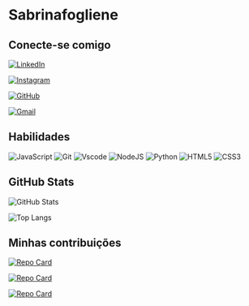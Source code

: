 # Sabrinafogliene

## Conecte-se comigo
[![LinkedIn](https://img.shields.io/badge/LinkedIn-0077B5?style=for-the-badge&logo=linkedin&logoColor=white)](https://www.linkedin.com/in/sabrina-castilho/)

[![Instagram](https://img.shields.io/badge/-Instagram-%23E4405F?style=for-the-badge&logo=instagram&logoColor=white)](https://www.instagram.com/sabrinafogliene/)

[![GitHub](https://img.shields.io/badge/GitHub-100000?style=for-the-badge&logo=github&logoColor=white)](https://github.com/Sabrinafogliene)

[![Gmail](https://img.shields.io/badge/Gmail-333333?style=for-the-badge&logo=gmail&logoColor=red)](mailto:sabrina.castilho4@gmail.com)


## Habilidades
![JavaScript](https://img.shields.io/badge/JavaScript-F7DF1E?style=for-the-badge&logo=javascript&logoColor=black)
![Git](https://img.shields.io/badge/GIT-E44C30?style=for-the-badge&logo=git&logoColor=white)
![Vscode](https://img.shields.io/badge/Vscode-007ACC?style=for-the-badge&logo=visual-studio-code&logoColor=white)
![NodeJS](https://img.shields.io/badge/node.js-6DA55F?style=for-the-badge&logo=node.js&logoColor=white)
![Python](https://img.shields.io/badge/python-3670A0?style=for-the-badge&logo=python&logoColor=ffdd54)
![HTML5](https://img.shields.io/badge/HTML5-E34F26?style=for-the-badge&logo=html5&logoColor=white)
![CSS3](https://img.shields.io/badge/CSS3-1572B6?style=for-the-badge&logo=css3&logoColor=white)


## GitHub Stats
![GitHub Stats](https://github-readme-stats.vercel.app/api?username=Sabrinafogliene&theme=transparent&bg_color=000&border_color=30A3DC&show_icons=true&icon_color=30A3DC&title_color=E94D5F&text_color=FFF)

![Top Langs](https://github-readme-stats-git-masterrstaa-rickstaa.vercel.app/api/top-langs/?username=Sabrinafogliene&bg_color=000&border_color=30A3DC&title_color=E94D5F&text_color=FFF)

## Minhas contribuições
[![Repo Card](https://github-readme-stats.vercel.app/api/pin/?username=Sabrinafogliene&repo=dio-lab-open-source&bg_color=000&border_color=30A3DC&show_icons=true&icon_color=30A3DC&title_color=E94D5F&text_color=FFF)](https://github.com/Sabrinafogliene/dio-lab-open-source)

[![Repo Card](https://github-readme-stats.vercel.app/api/pin/?username=Sabrinafogliene&repo=lab-natty-or-not&bg_color=000&border_color=30A3DC&show_icons=true&icon_color=30A3DC&title_color=E94D5F&text_color=FFF)](https://github.com/Sabrinafogliene/lab-natty-or-not)

[![Repo Card](https://github-readme-stats.vercel.app/api/pin/?username=Sabrinafogliene&repo=prompts-for-podcast-generate-by-ia&bg_color=000&border_color=30A3DC&show_icons=true&icon_color=30A3DC&title_color=E94D5F&text_color=FFF)](https://github.com/Sabrinafogliene/prompts-for-podcast-generate-by-ia)
